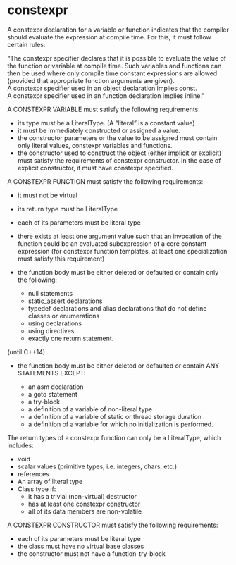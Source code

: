 # constexpr

A constexpr declaration for a variable or function indicates that the
compiler should evaluate the expression at compile time. For this, it
must follow certain rules:

“The constexpr specifier declares that it is possible to evaluate the
value of the function or variable at compile time. Such variables and
functions can then be used where only compile time constant
expressions are allowed (provided that appropriate function arguments
are given). A constexpr specifier used in an object declaration
implies const. A constexpr specifier used in an function declaration
implies inline."

A CONSTEXPR VARIABLE must satisfy the following requirements:

-   its type must be a LiteralType. (A “literal” is a constant value)
-   it must be immediately constructed or assigned a value.
-   the constructor parameters or the value to be assigned must contain
    only literal values, constexpr variables and functions.
-   the constructor used to construct the object (either implicit
    or explicit) must satisfy the requirements of constexpr constructor.
    In the case of explicit constructor, it must
    have constexpr specified.

A CONSTEXPR FUNCTION must satisfy the following requirements:

-   it must not be virtual
-   its return type must be LiteralType
-   each of its parameters must be literal type
-   there exists at least one argument value such that an invocation of
    the function could be an evaluated subexpression of a core constant
    expression (for constexpr function templates, at least one
    specialization must satisfy this requirement)

-   the function body must be either deleted or defaulted or contain
    only the following:

    -   null statements
    -   static_assert declarations
    -   typedef declarations and alias declarations that do not define
        classes or enumerations
    -   using declarations
    -   using directives
    -   exactly one return statement.

(until C++14)
-   the function body must be either deleted or defaulted or contain ANY
    STATEMENTS EXCEPT:

    -   an asm declaration
    -   a goto statement
    -   a try-block
    -   a definition of a variable of non-literal type
    -   a definition of a variable of static or thread storage duration
    -   a definition of a variable for which no initialization is performed.

The return types of a constexpr function can only be a LiteralType,
which includes:

-   void
-   scalar values (primitive types, i.e. integers, chars, etc.)
-   references
-   An array of literal type
-   Class type if:
    -   it has a trivial (non-virtual) destructor
    -   has at least one constexpr constructor
    -   all of its data members are non-volatile

A CONSTEXPR CONSTRUCTOR must satisfy the following requirements:

-   each of its parameters must be literal type
-   the class must have no virtual base classes
-   the constructor must not have a function-try-block


